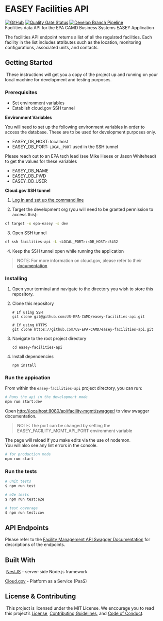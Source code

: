 # EASEY Facilities API
[![GitHub](https://img.shields.io/github/license/US-EPA-CAMD/easey-facilities-api)](https://github.com/US-EPA-CAMD/easey-facilities-api/blob/develop/LICENSE.md)
[![Quality Gate Status](https://sonarcloud.io/api/project_badges/measure?project=US-EPA-CAMD_easey-facilities-api&metric=alert_status)](https://sonarcloud.io/dashboard?id=US-EPA-CAMD_easey-facilities-api)
[![Develop Branch Pipeline](https://github.com/US-EPA-CAMD/easey-facilities-api/workflows/Develop%20Branch%20Workflow/badge.svg)](https://github.com/US-EPA-CAMD/easey-facilities-api/actions)<br>
Facilities data API for the EPA CAMD Business Systems EASEY Application

The facilities API endpoint returns a list of all the regulated facilities. Each facility in the list includes attributes such as the location, monitoring configurations, associated units, and contacts.
​
## Getting Started
​
These instructions will get you a copy of the project up and running on your local machine for development and testing purposes.

### Prerequisites

- Set environment variables
- Establish cloud.gov SSH tunnel

**Environment Variables**

You will need to set up the following environment variables in order to access the database. These are to be used for development purposes only.

- EASEY_DB_HOST: localhost
- EASEY_DB_PORT: `LOCAL_PORT` used in the SSH tunnel

Please reach out to an EPA tech lead (see Mike Heese or Jason Whitehead) to get the values for these variables

- EASEY_DB_NAME
- EASEY_DB_PWD
- EASEY_DB_USER
 

**Cloud.gov SSH tunnel**

1. [Log in and set up the command line](https://cloud.gov/docs/getting-started/setup/#set-up-the-command-line) 

2. Target the development org (you will need to be granted permission to access this):
```bash
cf target -o epa-easey -s dev
```
3. Open SSH tunnel
```bash
cf ssh facilities-api -L <LOCAL_PORT>:<DB_HOST>:5432
```
4. Keep the SSH tunnel open while running the application

> NOTE: For more information on cloud.gov, please refer to their [documentation](https://cloud.gov/docs/).

### Installing
1. Open your terminal and navigate to the directory you wish to store this repository.

2. Clone this repository

    ```shell
    # If using SSH
    git clone git@github.com:US-EPA-CAMD/easey-facilities-api.git
    
    # If using HTTPS
    git clone https://github.com/US-EPA-CAMD/easey-facilities-api.git
    ```

3. Navigate to the root project directory

    ```
    cd easey-facilities-api
    ```

4. Install dependencies 
    
    ```
    npm install
    ```
### Run the appication 

From within the `easey-facilities-api` project directory, you can run:

```bash
# Runs the api in the development mode
npm run start:dev
```

Open [http://localhost:8080/api/facility-mgmt/swagger/](http://localhost:8080/api/facility-mgmt/swagger/) to view swagger documentation.
> NOTE: The port can be changed by setting the EASEY_FACILITY_MGMT_API_PORT environment variable

The page will reload if you make edits via the use of nodemon.<br />
You will also see any lint errors in the console.

```bash
# for production mode
npm run start
```

### Run the tests

```bash
# unit tests
$ npm run test

# e2e tests
$ npm run test:e2e

# test coverage
$ npm run test:cov
```
## API Endpoints

Please refer to the [Facility Management API Swagger Documentation](https://easey-dev.app.cloud.gov/api/facility-mgmt/swagger/) for descriptions of the endpoints.

## Built With
​
[NestJS](https://nestjs.com/) - server-side Node.js framework

[Cloud.gov](https://cloud.gov/) - Platform as a Service (PaaS)
​ 
​
## License & Contributing
​
This project is licensed under the MIT License. We encourage you to read this project’s [License](LICENSE), [Contributing Guidelines](CONTRIBUTING.md), and [Code of Conduct](CODE_OF_CONDUCT.md).


